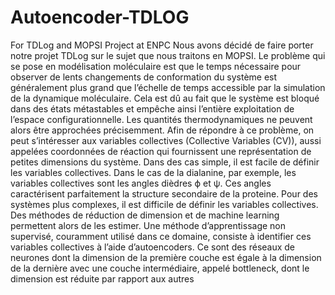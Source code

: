 # Autoencoder-TDLOG
 For TDLog and MOPSI Project at ENPC
Nous avons décidé de faire porter notre projet TDLog sur le sujet que nous traitons en
MOPSI. Le problème qui se pose en modélisation moléculaire est que le temps nécessaire
pour observer de lents changements de conformation du système est généralement plus
grand que l’échelle de temps accessible par la simulation de la dynamique moléculaire.
Cela est dû au fait que le système est bloqué dans des états métastables et empêche ainsi
l’entière exploitation de l’espace configurationnelle. Les quantités thermodynamiques ne
peuvent alors être approchées précisemment. Afin de répondre à ce problème, on peut
s’intéresser aux variables collectives (Collective Variables (CV)), aussi appelées coordonnées de réaction qui fournissent une représentation de petites dimensions du système.
Dans des cas simple, il est facile de définir les variables collectives.
Dans le cas de la dialanine, par exemple, les variables collectives sont les angles dièdres ϕ et ψ. Ces angles caractérisent parfaitement la structure secondaire de la proteine.
Pour des systèmes plus complexes, il est difficile de définir les variables collectives. Des
méthodes de réduction de dimension et de machine learning permettent alors de les estimer. Une méthode d’apprentissage non supervisé, couramment utilisé dans ce domaine,
consiste à identifier ces variables collectives à l’aide d’autoencoders.
Ce sont des réseaux de neurones dont la dimension de la première couche est égale
à la dimension de la dernière avec une couche intermédiaire, appelé bottleneck, dont le
dimension est réduite par rapport aux autres